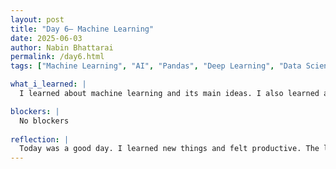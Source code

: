 ```yaml
---
layout: post
title: "Day 6– Machine Learning"
date: 2025-06-03
author: Nabin Bhattarai
permalink: /day6.html
tags: ["Machine Learning", "AI", "Pandas", "Deep Learning", "Data Science"]

what_i_learned: |
  I learned about machine learning and its main ideas. I also learned about deep learning and data science. I now understand how machine learning is different from regular programming. I learned about the basic idea behind how machines learn. We talked more about supervised, unsupervised, and reinforcement learning. I also learned about classification and regression models. Finally, I learned how to use the Python library called Pandas.

blockers: |
  No blockers
  
reflection: |
  Today was a good day. I learned new things and felt productive. The lessons about machine learning were interesting and helped me understand the topic better. I enjoyed going over the different types of learning and using Python tools like Pandas.
---
```

